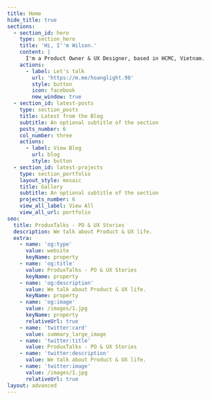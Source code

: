 ```yaml
---
title: Home
hide_title: true
sections:
  - section_id: hero
    type: section_hero
    title: 'Hi, I''m Wilson.'
    content: |
      I'm a Product Owner & UX Designer, based in HCMC, Vietnam.
    actions:
      - label: Let's talk
        url: 'https://m.me/hoanglight.98'
        style: button
        icon: facebook
        new_window: true
  - section_id: latest-posts
    type: section_posts
    title: Latest from the Blog
    subtitle: An optional subtitle of the section
    posts_number: 6
    col_number: three
    actions:
      - label: View Blog
        url: blog
        style: button
  - section_id: latest-projects
    type: section_portfolio
    layout_style: mosaic
    title: Gallery
    subtitle: An optional subtitle of the section
    projects_number: 6
    view_all_label: View All
    view_all_url: portfolio
seo:
  title: ProduxTalks - PO & UX Stories
  description: We talk about Product & UX life.
  extra:
    - name: 'og:type'
      value: website
      keyName: property
    - name: 'og:title'
      value: ProduxTalks - PO & UX Stories
      keyName: property
    - name: 'og:description'
      value: We talk about Product & UX life.
      keyName: property
    - name: 'og:image'
      value: /images/1.jpg
      keyName: property
      relativeUrl: true
    - name: 'twitter:card'
      value: summary_large_image
    - name: 'twitter:title'
      value: ProduxTalks - PO & UX Stories
    - name: 'twitter:description'
      value: We talk about Product & UX life.
    - name: 'twitter:image'
      value: /images/1.jpg
      relativeUrl: true
layout: advanced
---
```

